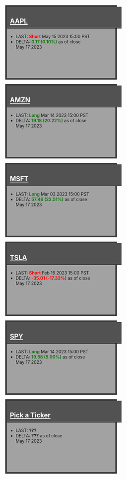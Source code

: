 
<style>
    .container-data {
            display: grid;
            grid-template-columns: repeat(auto-fit, minmax(260px, 1fr));
            grid-template-rows: repeat(auto-fit, minmax(180px, 1fr));
            grid-gap: 10px;
        }

        .box {
            min-width: 250px;
            max-width: 350px;
            height: 230px;
            border: 1px solid black;
            margin: 2px;
            width: 100%;
        }

        .box h2 {
            padding: 10px;
            padding-top: 34px;
            margin-top: 0 !important;
            width: 100%;
        }

        .box a:link, .box a:visited {
            color: #ffffff;
        }

        .box ul {
            margin: 5px;
        }

        .gray {
            background-color: #a2a2a2;
            border: 5px solid #353535;
        }

        .gray h2 {
            background-color: #525252;
            border-bottom: 1px solid black;
            color: #ffffff;
        }

        .red {
            background-color: #faaaaa;
            border: 5px solid #6e0000;
        }

        .red h2 {
            background-color: #b80000;
            border-bottom: 1px solid black;
            color: #ffffff;
        }

        .green {
            background-color: #92d98f;
            border: 5px solid #015e01;
        }

        .green h2 {
            background-color: #004225;
            border-bottom: 1px solid black;
            color: #ffffff;
        }

        .my-data {
            margin-right: auto !important;
            margin-left: auto !important;
            align-content: center;
            width: 100% !important;
            margin-left: -1% !important;
            max-width: 1200px !important;
            display: block !important;
        }
</style>
    
<div class="my-data px-3 my-5 markdown-body">
    <div class="container-data">
    <div class="box gray">
        <h2 id="aapl"><a href="{% link navPages/blocked.md %}">AAPL</a></h2>
        <ul>
            <li>LAST: <b><span style="color: #ff0000;">Short</span></b> May 15 2023 15:00 PST</li>
            <li>DELTA: <b><span style="color: #167816;">0.17 (0.10%)</span></b> as of close<br>May 17 2023</li>
        </ul>
    </div>
    <div class="box gray">
        <h2 id="amzn"><a href="{% link navPages/blocked.md %}">AMZN</a></h2>
        <ul>
            <li>LAST: <b><span style="color: #167816;">Long</span></b> Mar 14 2023 15:00 PST</li>
            <li>DELTA: <b><span style="color: #167816;">19.18 (20.22%)</span></b> as of close<br>May 17 2023</li>
        </ul>
    </div>
    <div class="box gray">
        <h2 id="msft"><a href="{% link navPages/blocked.md %}">MSFT</a></h2>
        <ul>
            <li>LAST: <b><span style="color: #167816;">Long</span></b> Mar 03 2023 15:00 PST</li>
            <li>DELTA: <b><span style="color: #167816;">57.46 (22.51%)</span></b> as of close<br>May 17 2023</li>
        </ul>
    </div>
    <div class="box gray">
        <h2 id="tsla"><a href="{% link TSLA.md %}">TSLA</a></h2>
        <ul>
            <li>LAST: <b><span style="color: #ff0000;">Short</span></b> Feb 16 2023 15:00 PST</li>
            <li>DELTA: <b><span style="color: #ff0000;">-35.01 (-17.33%)</span></b> as of close<br>May 17 2023</li>
        </ul>
    </div>
    <div class="box gray">
        <h2 id="spy"><a href="{% link navPages/blocked.md %}">SPY</a></h2>
        <ul>
            <li>LAST: <b><span style="color: #167816;">Long</span></b> Mar 14 2023 15:00 PST</li>
            <li>DELTA: <b><span style="color: #167816;">19.58 (5.00%)</span></b> as of close<br>May 17 2023</li>
        </ul>
    </div>
    <div class="box gray">
        <h2 id="UNK"><a href="{% link NEXT.md %}">Pick a Ticker</a></h2>
        <ul>
            <li>LAST: <b>???</b></li>
            <li>DELTA: <b>???</b> as of close<br>May 17 2023</li>
        </ul>
    </div>
</div></div>